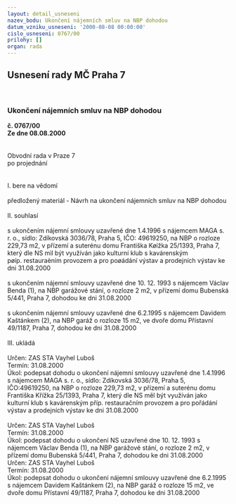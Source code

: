 ```yaml
---
layout: detail_usneseni
nazev_bodu: Ukončení nájemních smluv na NBP dohodou
datum_vzniku_usneseni: '2000-08-08 00:00:00'
cislo_usneseni: 0767/00
prilohy: []
organ: rada
---
```

<div id="ucUsn_pList" class="usn">
	<span><h2>Usnesení rady MČ Praha 7 </h2>
<br></span><div class="standBody">
<span><h3>Ukončení nájemních smluv na NBP dohodou</h3></span><div class="center">
		<strong>č. 0767/00</strong><br>
	</div>
<div class="center">
		<strong>Ze dne 08.08.2000</strong><br><br>
	</div>     <br>Obvodní rada v Praze 7<br>po projednání<br><br><br>I.	bere na vědomí<br><br> předložený materiál - Návrh na ukončení nájemních smluv na NBP dohodou<br><br>II.	souhlasí <br><br>s ukončením nájemní smlouvy uzavřené dne 1.4.1996 s nájemcem MAGA s. r. o., sídlo: Zdíkovská 3036/78, Praha 5, IČO: 49619250,  na NBP o rozloze 229,73 m2, v přízemí a suterénu domu Františka Køížka 25/1393, Praha 7, který dle NS mìl být využíván jako kulturní klub s kavárenským <br>pøíp. restauraèním provozem a pro poøádání výstav a prodejních výstav  ke dni 31.08.2000<br><br>s ukončením nájemní smlouvy uzavřené dne 10. 12. 1993 s nájemcem Václav Benda (1), na NBP garážové stání, o rozloze 2 m2, v přízemí domu Bubenská 5/441, Praha 7, dohodou ke dni 31.08.2000<br><br>s ukončením nájemní smlouvy uzavřené dne 6.2.1995 s nájemcem Davidem Kaštánkem (2), na NBP garáž o rozloze 15 m2, ve dvoře domu Přístavní 49/1187, Praha 7, dohodou ke dni 31.08.2000<br><br>III.	ukládá <br><br> Určen:	     	ZAS STA Vayhel Luboš<br>Termín: 31.08.2000<br>Úkol:	podepsat dohodu o ukončení nájemní smlouvy uzavřené dne 1.4.1996 s nájemcem MAGA s. r. o., sídlo: Zdíkovská 3036/78, Praha 5, IČO:49619250,  na NBP o rozloze 229,73 m2, v přízemí a suterénu domu Františka Křížka 25/1393, Praha 7, který dle NS měl být využíván jako kulturní klub s kavárenským příp. restauračním provozem a pro pořádání výstav a prodejních výstav ke dni 31.08.2000<br>  <br> Určen:	     	ZAS STA Vayhel Luboš<br>Termín: 31.08.2000<br>Úkol:	podepsat dohodu o ukončení NS uzavřené dne 10. 12. 1993 s nájemcem Václav Benda (1), na NBP garážové stání, o rozloze 2 m2, v přízemí domu Bubenská 5/441, Praha 7, dohodou ke dni 31.08.2000<br>  Určen:	     	ZAS STA Vayhel Luboš<br>Termín: 31.08.2000<br>Úkol:	podepsat dohodu o ukončení nájemní smlouvy uzavřené dne 6.2.1995 s nájemcem Davidem Kaštánkem (2), na NBP garáž o rozloze 15 m2, ve dvoře domu Přístavní 49/1187, Praha 7, dohodou ke dni 31.08.2000<br> </div>
</div>